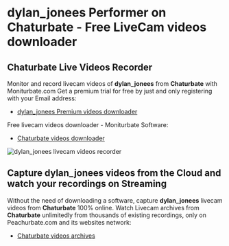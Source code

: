 # dylan_jonees Performer on Chaturbate - Free LiveCam videos downloader

## Chaturbate Live Videos Recorder

Monitor and record livecam videos of **dylan_jonees** from **Chaturbate** with Moniturbate.com
Get a premium trial for free by just and only registering with your Email address:
* [dylan_jonees Premium videos downloader](https://moniturbate.com/request-demo-licence-key.html)

Free livecam videos downloader - Moniturbate Software:
* [Chaturbate videos downloader](https://moniturbate.com/moniturbate-download-software.html)

![dylan_jonees livecam videos recorder](https://peachurnet.com/templates/moniturbate-software.png)


## Capture dylan_jonees videos from the Cloud and watch your recordings on Streaming

Without the need of downloading a software, capture **dylan_jonees** livecam videos from **Chaturbate** 100% online.
Watch Livecam archives from **Chaturbate** unlimitedly from thousands of existing recordings, only on Peachurbate.com and its websites network:
* [Chaturbate videos archives](https://peachurnet.com/)